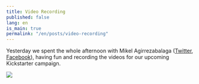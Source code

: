 ```yaml
---
title: Video Recording
published: false
lang: en
is_main: true
permalink: "/en/posts/video-recording"
---
```


Yesterday we spent the whole afternoon with Mikel Agirrezabalaga ([Twitter](https://twitter.com/MAgirrezabalaga), [Facebook](https://facebook.com/mikel.agirrezabalagacantera)), having fun and recording the videos for our upcoming Kickstarter campaign.

![](https://dl.dropboxusercontent.com/u/986419/20141111_182809.jpg)